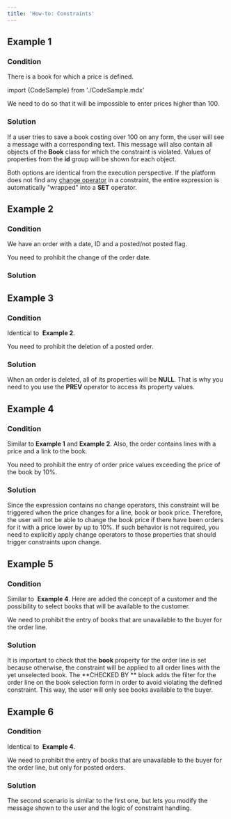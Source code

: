 ```yaml
---
title: 'How-to: Constraints'
---
```


## Example 1

### Condition

There is a book for which a price is defined.

import {CodeSample} from './CodeSample.mdx'

<CodeSample url="https://documentation.lsfusion.org/sample?file=UseCaseConstraint&block=sample1"/>

We need to do so that it will be impossible to enter prices higher than 100.

### Solution

<CodeSample url="https://documentation.lsfusion.org/sample?file=UseCaseConstraint&block=solution1"/>

If a user tries to save a book costing over 100 on any form, the user will see a message with a corresponding text. This message will also contain all objects of the **Book** class for which the constraint is violated. Values of properties from the **id** group will be shown for each object.

Both options are identical from the execution perspective. If the platform does not find any [change operator](Change_operators_SET_CHANGED_..._.md) in a constraint, the entire expression is automatically "wrapped" into a **SET** operator.

## Example 2

### Condition

We have an order with a date, ID and a posted/not posted flag.

<CodeSample url="https://documentation.lsfusion.org/sample?file=UseCaseConstraint&block=sample2"/>

You need to prohibit the change of the order date.

### Solution

<CodeSample url="https://documentation.lsfusion.org/sample?file=UseCaseConstraint&block=solution2"/>

## Example 3

### Condition

Identical to  **Example 2**.

You need to prohibit the deletion of a posted order.

### Solution

<CodeSample url="https://documentation.lsfusion.org/sample?file=UseCaseConstraint&block=solution3"/>

When an order is deleted, all of its properties will be **NULL**. That is why you need to you use the **PREV** operator to access its property values.

## Example 4

### Condition

Similar to **Example 1** and **Example 2**. Also, the order contains lines with a price and a link to the book.

<CodeSample url="https://documentation.lsfusion.org/sample?file=UseCaseConstraint&block=sample4"/>

You need to prohibit the entry of order price values exceeding the price of the book by 10%.

### Solution

<CodeSample url="https://documentation.lsfusion.org/sample?file=UseCaseConstraint&block=solution4"/>

Since the expression contains no change operators, this constraint will be triggered when the price changes for a line, book or book price. Therefore, the user will not be able to change the book price if there have been orders for it with a price lower by up to 10%. If such behavior is not required, you need to explicitly apply change operators to those properties that should trigger constraints upon change.

## Example 5

### Condition

Similar to  **Example 4**. Here are added the concept of a customer and the possibility to select books that will be available to the customer.

<CodeSample url="https://documentation.lsfusion.org/sample?file=UseCaseConstraint&block=sample5"/>

We need to prohibit the entry of books that are unavailable to the buyer for the order line.

### Solution

<CodeSample url="https://documentation.lsfusion.org/sample?file=UseCaseConstraint&block=solution5"/>

It is important to check that the **book** property for the order line is set because otherwise, the constraint will be applied to all order lines with the yet unselected book. The **CHECKED BY ** block adds the filter for the order line on the book selection form in order to avoid violating the defined constraint. This way, the user will only see books available to the buyer.

## Example 6

### Condition

Identical to  **Example 4**.

We need to prohibit the entry of books that are unavailable to the buyer for the order line, but only for posted orders.

### Solution

<CodeSample url="https://documentation.lsfusion.org/sample?file=UseCaseConstraint&block=solution6"/>

The second scenario is similar to the first one, but lets you modify the message shown to the user and the logic of constraint handling.
